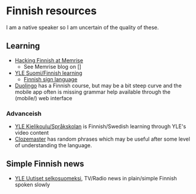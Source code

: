 # Finnish resources

I am a native speaker so I am uncertain of the quality of these.

## Learning

* [Hacking Finnish at Memrise](https://app.memrise.com/course/134598/hacking-finnish/)
  * See Memrise blog on []
* [YLE Suomi/Finnish learning](https://yle.fi/aihe/artikkeli/2015/12/15/suomi-finnish)
  * [Finnish sign language](https://yle.fi/aihe/artikkeli/2015/12/15/viittomakieli)
* [Duolingo](https://duolingo.com/) has a Finnish course, but may be a bit
  steep curve and the mobile app often is missing grammar help available
  through the (mobile/) web interface

### Advanceish

* [YLE Kielikoulu/Språkskolan](https://yle.fi/aihe/kielikoulu-sprakskolan)
  is Finnish/Swedish learning through YLE's video content
* [Clozemaster](https://www.clozemaster.com/) has random phrases which may
  be useful after some level of understanding the language.

## Simple Finnish news

* [YLE Uutiset selkosuomeksi](https://yle.fi/uutiset/osasto/selkouutiset/),
  TV/Radio news in plain/simple Finnish spoken slowly

